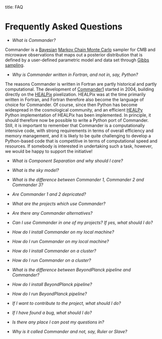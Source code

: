 title: FAQ

# Frequently Asked Questions

- *What is Commander?*

Commander is a [Bayesian](https://en.wikipedia.org/wiki/Bayesian_inference) [Markov Chain Monte Carlo](https://en.wikipedia.org/wiki/Markov_chain_Monte_Carlo) sampler for CMB and microwave observations that maps out a posterior distribution that is defined by a user-defined parametric model and data set through [Gibbs sampling](https://en.wikipedia.org/wiki/Gibbs_sampling).

- *Why is Commander written in Fortran, and not in, say, Python?*

The reasons Commander is written in Fortran are partly historical and partly computational. The development of [Commander1](https://arxiv.org/abs/astro-ph/0407028) started in 2004, building directly on the [HEALPix](http://healpix.jpl.nasa.gov) pixelization. HEALPix was at the time primarily written in Fortran, and Fortran therefore also become the language of choice for Commander. Of course, since then Python has become widespread in the cosmological community, and an efficient [HEALPy](https://github.com/healpy/) Python implementation of HEALPix has been implemented. In principle, it should therefore now be possible to write a Python port of Commander. Still, it is important to remember that Commander is a computationally intensive code, with strong requirements in terms of overall efficiency and memory management, and it is likely to be quite challenging to develop a Python-based code that is competitive in terms of computational speed and resources. If somebody is interested in undertaking such a task, however, we would be happy to support the initiative!

- *What is Component Separation and why should I care?*

- *What is the sky model?*

- *What is the difference between Commander 1, Commander 2 and Commander 3?*

- *Are Commander 1 and 2 depricated?*

- *What are the projects which use Commander?*

- *Are there any Commander alternatives?*

- *Can I use Commander in one of my projects? If yes, what should I do?*

- *How do I install Commander on my local machine?*

- *How do I run Commander on my local machine?*

- *How do I install Commander on a cluster?*

- *How do I run Commander on a cluster?*

- *What is the difference between BeyondPlanck pipeline and Commander?*

- *How do I install BeyondPlanck pipeline?*

- *How do I run BeyondPlanck pipeline?*

- *If I want to contribute to the project, what should I do?*

- *If I have found a bug, what should I do?*

- *Is there any place I can post my questions in?*

- *Why is it called Commander and not, say, Ruler or Slave?*
